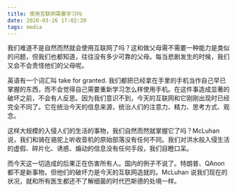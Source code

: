 ```yaml
---
title: 使用互联网需要学习吗
date: 2020-03-26 17:02:20
tags: media
---
```


我们难道不是自然而然就会使用互联网了吗？这和做父母需不需要一种能力是类似的问题，但我们也都知道，往往没有多少可靠的父母。每当悲剧发生的时候，我们又会不会责怪他们的父母呢。

英语有一个词汇叫 take for granted. 我们都把已经拿在手里的手机当作自己早已掌握的东西，而不会觉得自己需要重新学习怎么样使用手机。在这件事造成显著的破坏之前，不会有人反思。因为我们意识不到，今天的互联网和它刚刚出现时已经完全不同了。它在统治今天的信息来源，统治人们的注意力、精力、思考方式、观念。

这样大规模的入侵人们的生活的事物，我们自然而然就掌握它了吗？McLuhan 说，我们和骑在骆驼上听收音机的原始部落没有任何不同。我们对洪水般入侵生活的虚假、碎片化、诱惑、煽动的信息没有任何手段，我们目瞪口呆。

而今天这一切造成的后果正在伤害所有人。国内的例子不说了。特朗普、QAnon 都不是新事物，但他们的破坏力是今天的互联网造就的。McLuhan 说我们现在的状况，就和所有医生都还不了解细菌的时代巴斯德的处境一样。


